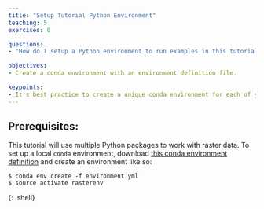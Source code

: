 ```yaml
---
title: "Setup Tutorial Python Environment"
teaching: 5
exercises: 0

questions:
- "How do I setup a Python environment to run examples in this tutorial?"

objectives:
- Create a conda environment with an environment definition file.

keypoints:
- It's best practice to create a unique conda environment for each of your projects. Here we install a raster environment called 'rasterenv'.
---
```


## Prerequisites:

This tutorial will use multiple Python packages to work with raster data. To set up a local ``conda`` environment, download [this conda environment
definition](https://raw.githubusercontent.com/geohackweek/tutorial_contents/master/raster/environment.yml) and create an environment like so:

~~~
$ conda env create -f environment.yml
$ source activate rasterenv
~~~
{: .shell}
